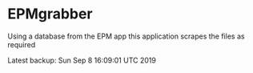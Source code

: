 # EPMgrabber
Using a database from the EPM app this application scrapes the files as required


Latest backup: Sun Sep 8 16:09:01 UTC 2019
